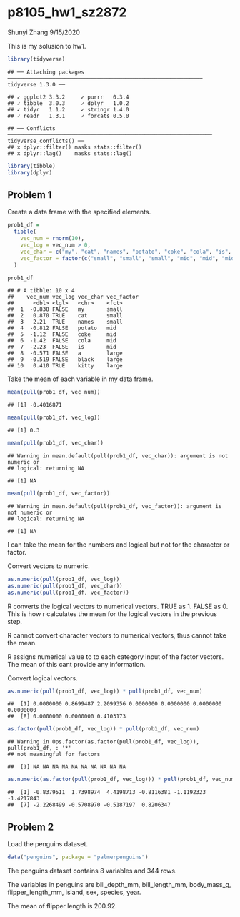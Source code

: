 p8105\_hw1\_sz2872
================
Shunyi Zhang
9/15/2020

This is my solusion to hw1.

``` r
library(tidyverse)
```

    ## ── Attaching packages ───────────────────────────────────────────────────────────── tidyverse 1.3.0 ──

    ## ✓ ggplot2 3.3.2     ✓ purrr   0.3.4
    ## ✓ tibble  3.0.3     ✓ dplyr   1.0.2
    ## ✓ tidyr   1.1.2     ✓ stringr 1.4.0
    ## ✓ readr   1.3.1     ✓ forcats 0.5.0

    ## ── Conflicts ──────────────────────────────────────────────────────────────── tidyverse_conflicts() ──
    ## x dplyr::filter() masks stats::filter()
    ## x dplyr::lag()    masks stats::lag()

``` r
library(tibble)
library(dplyr)
```

## Problem 1

Create a data frame with the specified elements.

``` r
prob1_df = 
  tibble(
    vec_num = rnorm(10),
    vec_log = vec_num > 0,
    vec_char = c("my", "cat", "names", "potato", "coke", "cola", "is", "a", "black", "kitty"),
    vec_factor = factor(c("small", "small", "small", "mid", "mid", "mid", "mid", "large", "large", "large"))
  )

prob1_df
```

    ## # A tibble: 10 x 4
    ##    vec_num vec_log vec_char vec_factor
    ##      <dbl> <lgl>   <chr>    <fct>     
    ##  1  -0.838 FALSE   my       small     
    ##  2   0.870 TRUE    cat      small     
    ##  3   2.21  TRUE    names    small     
    ##  4  -0.812 FALSE   potato   mid       
    ##  5  -1.12  FALSE   coke     mid       
    ##  6  -1.42  FALSE   cola     mid       
    ##  7  -2.23  FALSE   is       mid       
    ##  8  -0.571 FALSE   a        large     
    ##  9  -0.519 FALSE   black    large     
    ## 10   0.410 TRUE    kitty    large

Take the mean of each variable in my data frame.

``` r
mean(pull(prob1_df, vec_num))
```

    ## [1] -0.4016871

``` r
mean(pull(prob1_df, vec_log))
```

    ## [1] 0.3

``` r
mean(pull(prob1_df, vec_char))
```

    ## Warning in mean.default(pull(prob1_df, vec_char)): argument is not numeric or
    ## logical: returning NA

    ## [1] NA

``` r
mean(pull(prob1_df, vec_factor))
```

    ## Warning in mean.default(pull(prob1_df, vec_factor)): argument is not numeric or
    ## logical: returning NA

    ## [1] NA

I can take the mean for the numbers and logical but not for the
character or factor.

Convert vectors to numeric.

``` r
as.numeric(pull(prob1_df, vec_log))
as.numeric(pull(prob1_df, vec_char))
as.numeric(pull(prob1_df, vec_factor))
```

R converts the logical vectors to numerical vectors. TRUE as 1. FALSE as
0. This is how r calculates the mean for the logical vectors in the
previous step.

R cannot convert character vectors to numerical vectors, thus cannot
take the mean.

R assigns numerical value to to each category input of the factor
vectors. The mean of this cant provide any information.

Convert logical vectors.

``` r
as.numeric(pull(prob1_df, vec_log)) * pull(prob1_df, vec_num)
```

    ##  [1] 0.0000000 0.8699487 2.2099356 0.0000000 0.0000000 0.0000000 0.0000000
    ##  [8] 0.0000000 0.0000000 0.4103173

``` r
as.factor(pull(prob1_df, vec_log)) * pull(prob1_df, vec_num)
```

    ## Warning in Ops.factor(as.factor(pull(prob1_df, vec_log)), pull(prob1_df, : '*'
    ## not meaningful for factors

    ##  [1] NA NA NA NA NA NA NA NA NA NA

``` r
as.numeric(as.factor(pull(prob1_df, vec_log))) * pull(prob1_df, vec_num)
```

    ##  [1] -0.8379511  1.7398974  4.4198713 -0.8116381 -1.1192323 -1.4217843
    ##  [7] -2.2268499 -0.5708970 -0.5187197  0.8206347

## Problem 2

Load the penguins dataset.

``` r
data("penguins", package = "palmerpenguins")
```

The penguins dataset contains 8 variables and 344 rows.

The variables in penguins are bill\_depth\_mm, bill\_length\_mm,
body\_mass\_g, flipper\_length\_mm, island, sex, species, year.

The mean of flipper length is 200.92.

